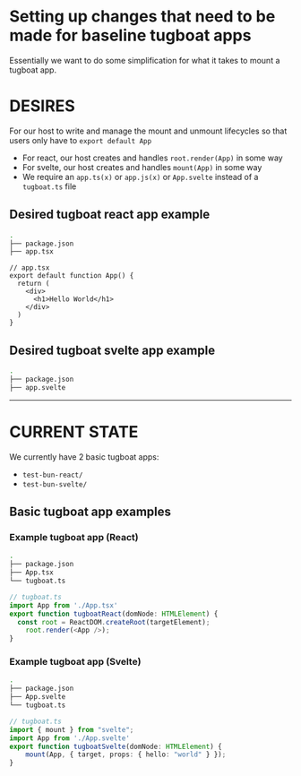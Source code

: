 # Setting up changes that need to be made for baseline tugboat apps

Essentially we want to do some simplification for what it takes to mount a tugboat app.

# DESIRES
For our host to write and manage the mount and unmount lifecycles so that users only have to `export default App`
- For react, our host creates and handles `root.render(App)` in some way
- For svelte, our host creates and handles `mount(App)` in some way
- We require an `app.ts(x)` or `app.js(x)` or `App.svelte` instead of a `tugboat.ts` file

## Desired tugboat react app example
```bash
.
├── package.json
├── app.tsx
```
```tsx
// app.tsx
export default function App() {
  return (
    <div>
      <h1>Hello World</h1>
    </div>
  )
}
```
## Desired tugboat svelte app example
```bash
.
├── package.json
├── app.svelte
```

---

# CURRENT STATE

We currently have 2 basic tugboat apps:
- `test-bun-react/`
- `test-bun-svelte/`

## Basic tugboat app examples
### Example tugboat app (React)
```bash
.
├── package.json
├── App.tsx
└── tugboat.ts
```
```typescript
// tugboat.ts
import App from './App.tsx'
export function tugboatReact(domNode: HTMLElement) {
  const root = ReactDOM.createRoot(targetElement);
	root.render(<App />);
}
```

### Example tugboat app (Svelte)
```bash
.
├── package.json
├── App.svelte
└── tugboat.ts
```
```typescript
// tugboat.ts
import { mount } from "svelte";
import App from './App.svelte'
export function tugboatSvelte(domNode: HTMLElement) {
    mount(App, { target, props: { hello: "world" } });
}
```
